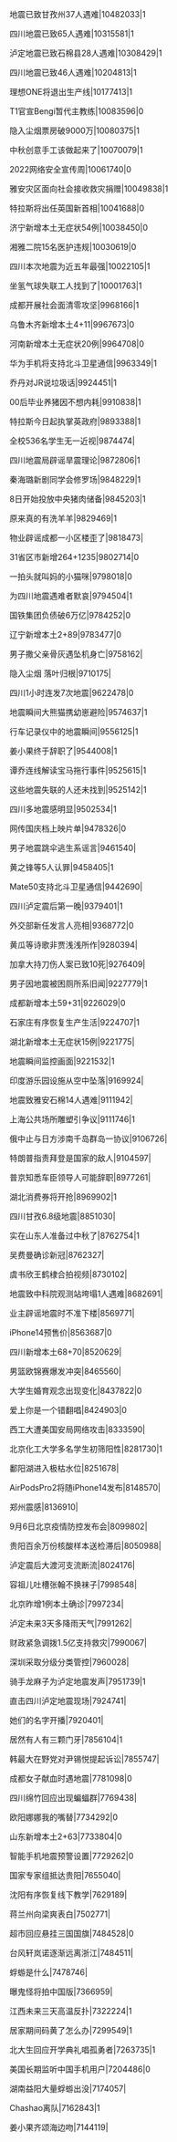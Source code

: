 地震已致甘孜州37人遇难|10482033|1

四川地震已致65人遇难|10315581|1

泸定地震已致石棉县28人遇难|10308429|1

四川地震已致46人遇难|10204813|1

理想ONE将退出生产线|10177413|1

T1官宣Bengi暂代主教练|10083596|0

隐入尘烟票房破9000万|10080375|1

中秋创意手工该做起来了|10070079|1

2022网络安全宣传周|10061740|0

雅安灾区面向社会接收救灾捐赠|10049838|1

特拉斯将出任英国新首相|10041688|0

济宁新增本土无症状54例|10038450|0

湘雅二院15名医护违规|10030619|0

四川本次地震为近五年最强|10022105|1

坐氢气球失联工人找到了|10001763|1

成都开展社会面清零攻坚|9968166|1

乌鲁木齐新增本土4+11|9967673|0

河南新增本土无症状20例|9964708|0

华为手机将支持北斗卫星通信|9963349|1

乔丹对JR说垃圾话|9924451|1

00后毕业养猪因不想内耗|9910838|1

特拉斯今日起执掌英政府|9893388|1

全校536名学生无一近视|9874474|

四川地震局辟谣旱震理论|9872806|1

秦海璐新剧同学会修罗场|9848229|1

8日开始投放中央猪肉储备|9845203|1

原来真的有洗羊羊|9829469|1

物业辟谣成都一小区楼歪了|9818473|

31省区市新增264+1235|9802714|0

一拍头就叫妈的小猫咪|9798018|0

为四川地震遇难者默哀|9794504|1

国铁集团负债破6万亿|9784252|0

辽宁新增本土2+89|9783477|0

男子撒父亲骨灰遇坠机身亡|9758162|

隐入尘烟 落叶归根|9710175|

四川1小时连发7次地震|9622478|0

地震瞬间大熊猫携幼崽避险|9574637|1

行车记录仪中的地震瞬间|9556125|1

姜小果终于辞职了|9544008|1

谭乔连线解读宝马拖行事件|9525615|1

这些地震失联的人还未找到|9525142|1

四川多地震感明显|9502534|1

网传国庆档上映片单|9478326|0

男子地震跳伞逃生系谣言|9461540|

黄之锋等5人认罪|9458405|1

Mate50支持北斗卫星通信|9442690|

四川泸定震后第一晚|9379401|1

外交部新任发言人亮相|9368772|0

黄瓜等诗歌非贾浅浅所作|9280394|

加拿大持刀伤人案已致10死|9276409|

男子因地震被困厕所系旧闻|9227779|1

成都新增本土59+31|9226029|0

石家庄有序恢复生产生活|9224707|1

湖北新增本土无症状15例|9221775|

地震瞬间监控画面|9221532|1

印度游乐园设施从空中坠落|9169924|

地震致雅安石棉14人遇难|9111942|

上海公共场所雕塑引争议|9111746|1

俄中止与日方涉南千岛群岛一协议|9106726|

特朗普指责拜登是国家的敌人|9104597|

普京知悉车臣领导人可能辞职|8977261|

湖北消费券将开抢|8969902|1

四川甘孜6.8级地震|8851030|

实在山东人准备过中秋了|8762754|1

吴费曼确诊新冠|8762327|

虞书欣王鹤棣合拍视频|8730102|

地震致中科院观测站垮塌1人遇难|8682691|

业主辟谣地震时不准下楼|8569771|

iPhone14预售价|8563687|0

四川新增本土68+70|8520629|

男篮欧锦赛爆发冲突|8465560|

大学生婚育观念出现变化|8437822|0

爱上你是一个错翻唱|8424903|0

西工大遭美国安局网络攻击|8333590|

北京化工大学多名学生初筛阳性|8281730|1

鄱阳湖进入极枯水位|8251678|

AirPodsPro2将随iPhone14发布|8148570|

郑州震感|8136910|

9月6日北京疫情防控发布会|8099802|

贵阳百余万份核酸样本送检滞后|8050988|

泸定震后大渡河支流断流|8024176|

容祖儿吐槽张翰不换袜子|7998548|

北京昨增1例本土确诊|7997234|

泸定未来3天多降雨天气|7991262|

财政紧急调拨1.5亿支持救灾|7990067|

深圳采取分级分类管控|7960028|

骑手龙麻子为泸定地震发声|7951739|1

直击四川泸定地震现场|7924741|

她们的名字开播|7920401|

居然有人有三颗门牙|7856104|1

韩最大在野党对尹锡悦提起诉讼|7855747|

成都女子献血时遇地震|7781098|0

四川绵竹回应出现蝙蝠群|7769438|

欧阳娜娜我的嘴替|7734292|0

山东新增本土2+63|7733804|0

智能手机地震预警设置|7729262|0

国家专家组抵达贵阳|7655040|

沈阳有序恢复线下教学|7629189|

蒋兰州向梁爽表白|7502771|

超市回应悬挂三国国旗|7484528|0

台风轩岚诺逐渐远离浙江|7484511|

蜉蝣是什么|7478746|

曝鬼怪将拍中国版|7366959|

江西未来三天高温反扑|7322224|1

居家期间码黄了怎么办|7299549|1

北大生回应开学典礼唱孤勇者|7263735|1

美国长期监听中国手机用户|7204486|0

湖南益阳大量蜉蝣出没|7174057|

Chashao离队|7162843|1

姜小果齐颂海边吻|7144119|

